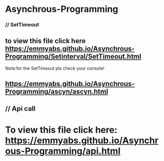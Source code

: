 # Asynchrous-Programming 
### // SetTimeout
## to view this file click here  https://emmyabs.github.io/Asynchrous-Programming/Setinterval/SetTimeout.html
  
  Note:for the SetTimeout pls check your console!
  
## https://emmyabs.github.io/Asynchrous-Programming/ascyn/ascyn.html
  

## // Api call
# To view this file click here: https://emmyabs.github.io/Asynchrous-Programming/api.html

